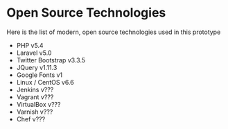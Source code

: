 # Open Source Technologies

Here is the list of modern, open source technologies used in this prototype

+ PHP v5.4
+ Laravel v5.0
+ Twitter Bootstrap v3.3.5
+ JQuery v1.11.3
+ Google Fonts v1
+ Linux / CentOS v6.6
+ Jenkins v???
+ Vagrant v???
+ VirtualBox v???
+ Varnish v???
+ Chef v???
